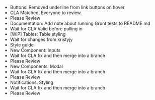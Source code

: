 * Buttons: Removed underline from link buttons on hover
 * CLA Matched, Everyone to review.
 * Please Review
* Documentation: Add note about running Grunt tests to README.md
 * Wait for CLA Valid before pulling in
* [WIP] Tables: Table styling
 * Wait for changes from kristyjy
* Style guide
* New Component: Inputs
 * Wait for CLA fix and then merge into a branch
 * Please Review
* New Components: Modal
 * Wait for CLA fix and then merge into a branch
 * Please Review
* Notifications: Styling
 * Wait for CLA fix and then merge into a branch
 * Please Review
